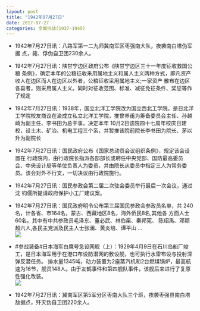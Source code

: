 ```yaml
---
layout: post
title: "1942年07月27日"
date: 2017-07-27
categories: 全面抗战(1937-1945)
---
```


<meta name="referrer" content="no-referrer" />

- 1942年7月27日讯：八路军第一二九师冀南军区枣强南大队，夜袭南白塔伪军据 点，毙、俘伪自卫团230余人。 

- 1942年7月27日讯：陕甘宁边区政府公布《陕甘宁边区三十一年度征收救国公粮 条例》，确定本年的公粮征收釆用属地主义和属人主义两种方式，即凡资产收人在边区而人在边区以外者，公粮征收采用属地主义;一家资产 散布在边区各县者，则采用属人主义。同时对征收范围、标准、减征免征条件、奖惩等作了规定 

- 1942年7月27日讯：1938年，国立北洋工学院改为国立西北工学院。是日北洋工学院校友商议在渝成立私立北洋工学院，推曾养甫为筹备委员会主任、孙越崎为副主任、李书田为总干事。决定本年 10月2日该院四十七周年校庆日建校，设土木、矿冶、机电工程三个系，并暂推该院前院长李书田为院长、茅以升为副院长 

- 1942年7月27日讯：国民政府公布《国家总动员会议组织条例》，规定该会设置在 行政院内，由行政院长指派各部部长或聘任中央党部、国防最高委员 会、中央设计局等单位负责人为委员，并由院长从委员中指定三人为常务委员。该会对外不行文，一切决议由行政院施行。 

- 1942年7月27日讯：国民参政会第二届二次驻会委员举行最后一次会议，通过沈 钧儒所提请政府保护小工厂建议案。 

- 1942年7月27日讯：国民政府明令公布第三届国民参政会参政员名单，共 240名，计各省、市164名，蒙古、西藏地区8名，海外侨民8名,其他各 方面人士 60名。其中有中共参政员毛泽东、董必武、林伯渠、秦邦宪、 陈绍禹、邓颖超六人,各民主党派及民主人士张澜、黄炎培、谭平山 ... <br/><img src="https://wx4.sinaimg.cn/large/aca367d8ly1fhy9eb7ropj20c80dv0sz.jpg" />

- #参战装备#日本海军白鹰号急设网舰（上）：1929年4月9日在石川岛船厂竣工，是日本海军用于在港口布设防潜网的敷设舰，也可执行水雷布设与投射深弹反潜任务。 排水量1345吨，动力装置为2座蒸汽机和2台燃煤锅炉，最高航速为16节，舰员148人。由于友鹤事件和第四舰队事件，该舰后来进行了复原性强化改装。 <br/><img src="https://wx3.sinaimg.cn/large/aca367d8ly1fhy7npep7xj20db0f4q5e.jpg" />

- 1942年7月27日讯：冀南军区第5军分区枣南大队三个班，夜袭枣强县南白塔敌据点，歼灭伪自卫团220余人。 

